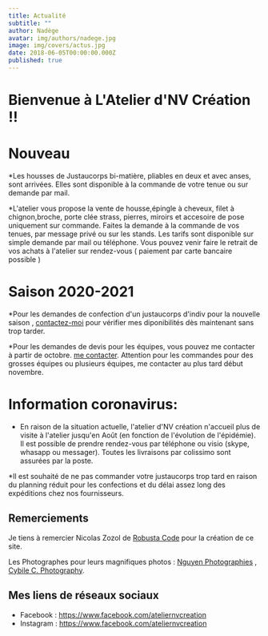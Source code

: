 ```yaml
---
title: Actualité
subtitle: ""
author: Nadège
avatar: img/authors/nadege.jpg
image: img/covers/actus.jpg
date: 2018-06-05T00:00:00.000Z
published: true
---
```

Bienvenue à L'Atelier d'NV Création !!
====

**Nouveau**
====

*Les housses de Justaucorps bi-matière, pliables en deux et avec anses, sont arrivées. Elles sont disponible à la commande de votre tenue ou sur demande par mail. 

*L'atelier vous propose la vente de housse,épingle à cheveux, filet à chignon,broche, porte clée strass, pierres, miroirs et accesoire de pose uniquement sur commande. Faites la demande à la commande de vos tenues, par message privé ou sur les stands. Les tarifs sont disponible sur simple demande par mail ou téléphone. Vous pouvez venir faire le retrait de vos achats à l'atelier sur rendez-vous ( paiement par carte bancaire possible )

**Saison 2020-2021**
====
*Pour les demandes de confection d'un justaucorps d'indiv pour la nouvelle saison , [contactez-moi](/#/2018/06/02/contacts) pour vérifier mes diponibilités dès maintenant sans trop tarder.

*Pour les demandes de devis pour les équipes, vous pouvez me contacter à partir de octobre. [me contacter](/#/2018/06/02/contacts).
Attention pour les commandes pour des grosses équipes ou plusieurs équipes, me contacter au plus tard début novembre.

 
Information coronavirus:
====

* En raison de la situation actuelle, l'atelier d'NV création n'accueil plus de visite à l'atelier jusqu'en Août (en fonction de l'évolution de l'épidémie). Il est possible de prendre rendez-vous par téléphone ou visio (skype, whasapp ou messager).
Toutes les livraisons par colissimo sont assurées par la poste. 

*Il est souhaité de ne pas commander votre justaucorps trop tard en raison du planning réduit pour les confections et du délai assez long des expéditions chez nos fournisseurs.








 
Remerciements
----

 
Je tiens à remercier Nicolas Zozol de [Robusta Code](http://www.robusta.io) pour la création de ce site. 

Les Photographes pour leurs magnifiques photos : [Nguyen Photographies](http://www.ngtuan.com) , [Cybile C. Photography](https://www.facebook.com/Cybile-C-Photography-246675958701076/).
 
 
 
Mes liens de réseaux sociaux
----
 
* Facebook : <a href="https://www.facebook.com/ateliernvcreation">https://www.facebook.com/ateliernvcreation</a>
* Instagram : <a href="https://www.instagram.com/atelier.nvcreation">https://www.facebook.com/ateliernvcreation</a>
